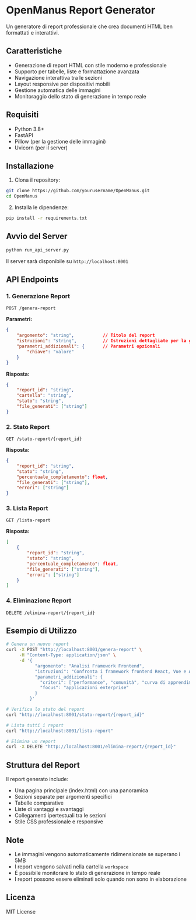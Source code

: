# OpenManus Report Generator

Un generatore di report professionale che crea documenti HTML ben formattati e interattivi.

## Caratteristiche

- Generazione di report HTML con stile moderno e professionale
- Supporto per tabelle, liste e formattazione avanzata
- Navigazione interattiva tra le sezioni
- Layout responsive per dispositivi mobili
- Gestione automatica delle immagini
- Monitoraggio dello stato di generazione in tempo reale

## Requisiti

- Python 3.8+
- FastAPI
- Pillow (per la gestione delle immagini)
- Uvicorn (per il server)

## Installazione

1. Clona il repository:
```bash
git clone https://github.com/yourusername/OpenManus.git
cd OpenManus
```

2. Installa le dipendenze:
```bash
pip install -r requirements.txt
```

## Avvio del Server

```bash
python run_api_server.py
```

Il server sarà disponibile su `http://localhost:8001`

## API Endpoints

### 1. Generazione Report
```http
POST /genera-report
```

**Parametri:**
```json
{
    "argomento": "string",           // Titolo del report
    "istruzioni": "string",          // Istruzioni dettagliate per la generazione
    "parametri_addizionali": {       // Parametri opzionali
        "chiave": "valore"
    }
}
```

**Risposta:**
```json
{
    "report_id": "string",
    "cartella": "string",
    "stato": "string",
    "file_generati": ["string"]
}
```

### 2. Stato Report
```http
GET /stato-report/{report_id}
```

**Risposta:**
```json
{
    "report_id": "string",
    "stato": "string",
    "percentuale_completamento": float,
    "file_generati": ["string"],
    "errori": ["string"]
}
```

### 3. Lista Report
```http
GET /lista-report
```

**Risposta:**
```json
[
    {
        "report_id": "string",
        "stato": "string",
        "percentuale_completamento": float,
        "file_generati": ["string"],
        "errori": ["string"]
    }
]
```

### 4. Eliminazione Report
```http
DELETE /elimina-report/{report_id}
```

## Esempio di Utilizzo

```bash
# Genera un nuovo report
curl -X POST "http://localhost:8001/genera-report" \
     -H "Content-Type: application/json" \
     -d '{
           "argomento": "Analisi Framework Frontend",
           "istruzioni": "Confronta i framework frontend React, Vue e Angular",
           "parametri_addizionali": {
             "criteri": ["performance", "comunità", "curva di apprendimento"],
             "focus": "applicazioni enterprise"
           }
         }'

# Verifica lo stato del report
curl "http://localhost:8001/stato-report/{report_id}"

# Lista tutti i report
curl "http://localhost:8001/lista-report"

# Elimina un report
curl -X DELETE "http://localhost:8001/elimina-report/{report_id}"
```

## Struttura del Report

Il report generato include:
- Una pagina principale (index.html) con una panoramica
- Sezioni separate per argomenti specifici
- Tabelle comparative
- Liste di vantaggi e svantaggi
- Collegamenti ipertestuali tra le sezioni
- Stile CSS professionale e responsive

## Note

- Le immagini vengono automaticamente ridimensionate se superano i 5MB
- I report vengono salvati nella cartella `workspace`
- È possibile monitorare lo stato di generazione in tempo reale
- I report possono essere eliminati solo quando non sono in elaborazione

## Licenza

MIT License

